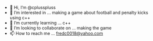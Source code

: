 - 👋 Hi, I’m @cplusspluss
- 👀 I’m interested in ... making a game about football and penalty kicks using c++
- 🌱 I’m currently learning ... c++
- 💞️ I’m looking to collaborate on ... making the game
- 📫 How to reach me ... fredc0018@yahoo.com

<!---
cplusspluss/cplusspluss is a ✨ special ✨ repository because its `README.md` (this file) appears on your GitHub profile.
You can click the Preview link to take a look at your changes.
--->
